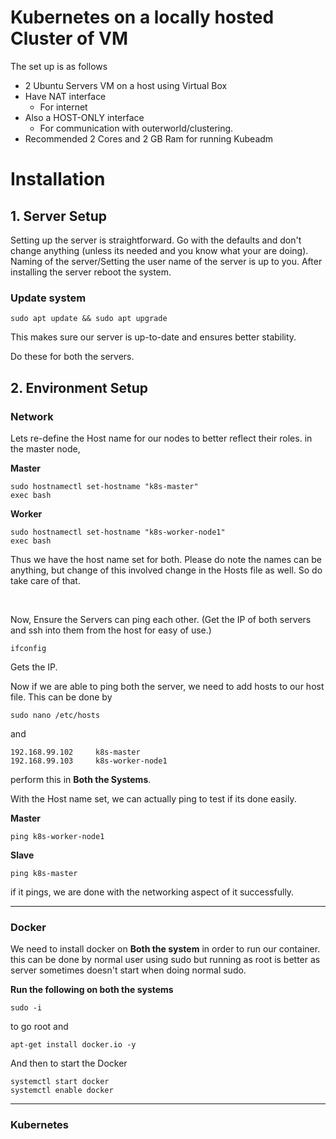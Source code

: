 # Kubernetes on a locally hosted Cluster of VM

The set up is as follows

- 2 Ubuntu Servers VM on a host using Virtual Box
- Have NAT interface
  - For internet
- Also a HOST-ONLY interface
  - For communication with outerworld/clustering.
- Recommended 2 Cores and 2 GB Ram for running Kubeadm

# Installation

## 1. Server Setup

Setting up the server is straightforward. Go with the defaults and don't change anything (unless its needed and you know what your are doing). Naming of the server/Setting the user name of the server is up to you. After installing the server reboot the system.

### Update system

```
sudo apt update && sudo apt upgrade
```

This makes sure our server is up-to-date and ensures better stability.

Do these for both the servers.

## 2. Environment Setup

### Network

Lets re-define the Host name for our nodes to better reflect their roles. in the master node,

**Master**

```
sudo hostnamectl set-hostname "k8s-master"
exec bash
```

**Worker**

```
sudo hostnamectl set-hostname "k8s-worker-node1"
exec bash
```

Thus we have the host name set for both. Please do note the names can be anything, but change of this involved change in the Hosts file as well. So do take care of that.

​	

Now, Ensure the Servers can ping each other. (Get the IP of both servers and ssh into them from the host for easy of use.)

```
ifconfig
```

Gets the IP.



Now if we are able to ping both the server, we need to add hosts to our host file. This can be done by

```
sudo nano /etc/hosts
```

and 

```
192.168.99.102     k8s-master
192.168.99.103     k8s-worker-node1
```

perform this in **Both the Systems**.



With the Host name set, we can actually ping to test if its done easily.

**Master**

```
ping k8s-worker-node1
```

**Slave**

```
ping k8s-master
```

if it pings, we are done with the networking aspect of it successfully.

---

### Docker

We need to install docker on **Both the system** in order to run our container. this can be done by normal user using sudo but running as root is better as server sometimes doesn't start when doing normal sudo.

**Run the following on both the systems**

```
sudo -i
```

to go root and 

```
apt-get install docker.io -y
```

And then to start the Docker

```
systemctl start docker
systemctl enable docker
```

---

### Kubernetes





